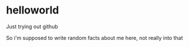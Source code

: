 # helloworld
Just trying out github

So i'm supposed to write random facts about me here, not really into that
